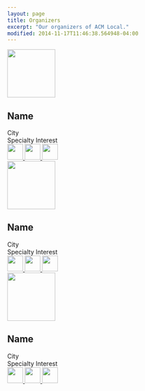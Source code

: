 ```yaml
---
layout: page
title: Organizers
excerpt: "Our organizers of ACM Local."
modified: 2014-11-17T11:46:38.564948-04:00
---
```

<div class="card-row">
<div class="one-card">
<div class="card">
  <div class="card-face face-1">
    <div class="card-face__avatar">
    <img src="https://pbs.twimg.com/profile_images/619150672395505664/hkdXHWNL.jpg" width="110" height="110" draggable="false"/></div>
    <h2 class="card-face__name">Name</h2>
    <span class="card-face__title">
      City
      <br />
      Specialty Interest
    </span>
    <div class="card-face-footer">
    <a href="https://twitter.com/adconk" target="_blank" class="card-face__social">
      <img src="http://icons.iconarchive.com/icons/xenatt/the-circle/96/App-Twitter-icon.png" width="36" height="36" draggable="false"/>
    </a>
    <a href="https://linkedin.com/in/adconk" target="_blank" class="card-face__social">
      <img src="https://cdn3.iconfinder.com/data/icons/free-social-icons/67/linkedin_circle_color-128.png" width="36" height="36" draggable="false"/>
    </a>
    <a href="https://github.com/adconk" target="_blank" class="card-face__social">
      <img src="http://cdn.flaticon.com/png/256/25231.png" width="36" height="36" draggable="false"/>
    </a>
    </div>
  </div>
</div>
</div>
<div class="one-card">
<div class="card">
  <div class="card-face face-1">
    <div class="card-face__avatar">
    <img src="https://pbs.twimg.com/profile_images/619150672395505664/hkdXHWNL.jpg" width="110" height="110" draggable="false"/></div>
    <h2 class="card-face__name">Name</h2>
    <span class="card-face__title">
      City
      <br />
      Specialty Interest
    </span>
    <div class="card-face-footer">
    <a href="https://twitter.com/adconk" target="_blank" class="card-face__social">
      <img src="http://icons.iconarchive.com/icons/xenatt/the-circle/96/App-Twitter-icon.png" width="36" height="36" draggable="false"/>
    </a>
    <a href="https://linkedin.com/in/adconk" target="_blank" class="card-face__social">
      <img src="https://cdn3.iconfinder.com/data/icons/free-social-icons/67/linkedin_circle_color-128.png" width="36" height="36" draggable="false"/>
    </a>
    <a href="https://github.com/adconk" target="_blank" class="card-face__social">
      <img src="http://cdn.flaticon.com/png/256/25231.png" width="36" height="36" draggable="false"/>
    </a>
    </div>
  </div>
</div>
</div>
<div class="one-card">
<div class="card">
  <div class="card-face face-1">
    <div class="card-face__avatar">
    <img src="https://pbs.twimg.com/profile_images/619150672395505664/hkdXHWNL.jpg" width="110" height="110" draggable="false"/></div>
    <h2 class="card-face__name">Name</h2>
    <span class="card-face__title">
      City
      <br />
      Specialty Interest
    </span>
    <div class="card-face-footer">
    <a href="https://twitter.com/adconk" target="_blank" class="card-face__social">
      <img src="http://icons.iconarchive.com/icons/xenatt/the-circle/96/App-Twitter-icon.png" width="36" height="36" draggable="false"/>
    </a>
    <a href="https://linkedin.com/in/adconk" target="_blank" class="card-face__social">
      <img src="https://cdn3.iconfinder.com/data/icons/free-social-icons/67/linkedin_circle_color-128.png" width="36" height="36" draggable="false"/>
    </a>
    <a href="https://github.com/adconk" target="_blank" class="card-face__social">
      <img src="http://cdn.flaticon.com/png/256/25231.png" width="36" height="36" draggable="false"/>
    </a>
    </div>
  </div>
</div>
</div>

</div>
